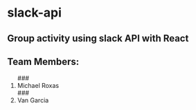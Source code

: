 # slack-api
## Group activity using slack API with React
## Team Members:
<ol>
### <li>Michael Roxas</li>
### <li> Van Garcia</li>
</ol>